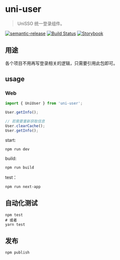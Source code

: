 # uni-user

> UniSSO 统一登录组件。

[![semantic-release](https://img.shields.io/badge/%20%20%F0%9F%93%A6%F0%9F%9A%80-semantic--release-e10079.svg)](https://github.com/semantic-release/semantic-release)
[![Build Status](https://travis-ci.com/Jeff-Tian/uni-user.svg?branch=master)](https://travis-ci.com/Jeff-Tian/uni-user)
[![Storybook](https://cdn.jsdelivr.net/gh/storybookjs/brand@master/badge/badge-storybook.svg)](https://uni-user-story.pa-ca.me/)

## 用途

各个项目不用再写登录相关的逻辑，只需要引用此包即可。

## usage

### Web

```javascript
import { UniUser } from 'uni-user';

User.getInfo();

// 若需要重新获取信息
User.clearCache();
User.getInfo();
```

start:

```shell
npm run dev
```

build:

```
npm run build
```

test：

```
npm run next-app
```

## 自动化测试

```shell
npm test
# 或者
yarn test
```

## 发布

```
npm publish
```
